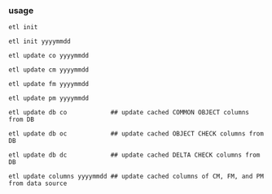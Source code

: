 ### usage

`etl init`

`etl init yyyymmdd`

`etl update co yyyymmdd`

`etl update cm yyyymmdd`

`etl update fm yyyymmdd`

`etl update pm yyyymmdd`

`etl update db co            ## update cached COMMON OBJECT columns from DB`

`etl update db oc            ## update cached OBJECT CHECK columns from DB`

`etl update db dc            ## update cached DELTA CHECK columns from DB`

`etl update columns yyyymmdd ## update cached columns of CM, FM, and PM from data source`
